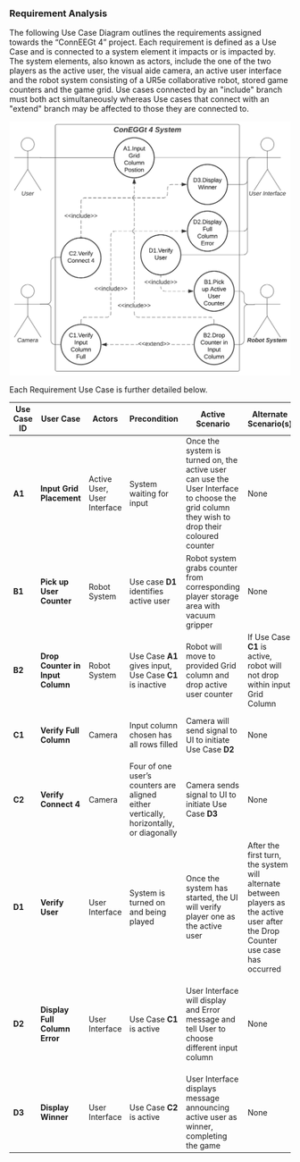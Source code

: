 ### Requirement Analysis
The following Use Case Diagram outlines the requirements assigned towards the “ConnEEGt 4” project. Each requirement is defined as a Use Case and is connected to a system element it impacts or is impacted by. The system elements, also known as actors, include the one of the two players as the active user, the visual aide camera, an active user interface and the robot system consisting of a UR5e collaborative robot, stored game counters and the game grid. Use cases connected by an "include" branch must both act simultaneously whereas Use cases that connect with an "extend" branch may be affected to those they are connected to.
  
![Use Case Diagram]( usecasediag.png)
  
Each Requirement Use Case is further detailed below.

| Use Case ID | User Case | Actors | Precondition | Active Scenario | Alternate Scenario(s) | Post Condition |
|-------------|-----------|--------|--------------|-----------------|-----------------------|----------------|
| **A1** | **Input Grid Placement** | Active User, User Interface | System waiting for input |Once the system is turned on, the active user can use the User Interface to choose the grid column they wish to drop their coloured counter | None | The active user has chosen their wanted position for their counter |
|**B1**| **Pick up User Counter** | Robot System | Use case **D1** identifies active user | Robot system grabs counter from corresponding player storage area with vacuum gripper |None| Robot has user counter and is ready to drop |
|**B2**| **Drop Counter in Input Column** | Robot System | Use Case **A1** gives input, Use Case **C1** is inactive| Robot will move to provided Grid column and drop active user counter | If Use Case **C1** is active, robot will not drop within input Grid Column | User counter has been dropped in provided grid column|
|**C1**| **Verify Full Column** | Camera | Input column chosen has all rows filled | Camera will send signal to UI to initiate Use Case **D2** |None| Column has been identified as full by system|
|**C2**| **Verify Connect 4** |Camera| Four of one user’s counters are aligned either vertically, horizontally, or diagonally | Camera sends signal to UI to initiate Use Case **D3** |None| Connect 4 has been identified by the system|
|**D1**| **Verify User** | User Interface | System is turned on and being played | Once the system has started, the UI will verify player one as the active user| After the first turn, the system will alternate between players as the active user after the Drop Counter use case has occurred | Current player is identified as active user |
|**D2**| **Display Full Column Error** | User Interface | Use Case **C1** is active| User Interface will display and Error message and tell User to choose different input column |None| User reads error message and proceeds to choose another grid column|
|**D3**| **Display Winner** |User Interface| Use Case **C2** is active | User Interface displays message announcing active user as winner, completing the game| None | Game has concluded and system shuts down|
